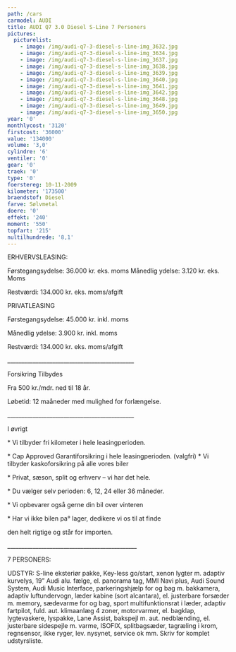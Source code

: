 ```yaml
---
path: /cars
carmodel: AUDI
title: AUDI Q7 3.0 Diesel S-Line 7 Personers
pictures:
  picturelist:
    - image: /img/audi-q7-3-diesel-s-line-img_3632.jpg
    - image: /img/audi-q7-3-diesel-s-line-img_3634.jpg
    - image: /img/audi-q7-3-diesel-s-line-img_3637.jpg
    - image: /img/audi-q7-3-diesel-s-line-img_3638.jpg
    - image: /img/audi-q7-3-diesel-s-line-img_3639.jpg
    - image: /img/audi-q7-3-diesel-s-line-img_3640.jpg
    - image: /img/audi-q7-3-diesel-s-line-img_3641.jpg
    - image: /img/audi-q7-3-diesel-s-line-img_3642.jpg
    - image: /img/audi-q7-3-diesel-s-line-img_3648.jpg
    - image: /img/audi-q7-3-diesel-s-line-img_3649.jpg
    - image: /img/audi-q7-3-diesel-s-line-img_3650.jpg
year: '0'
monthlycost: '3120'
firstcost: '36000'
value: '134000'
volume: '3,0'
cylindre: '6'
ventiler: '0'
gear: '0'
traek: '0'
type: '0'
foerstereg: 10-11-2009
kilometer: '173500'
braendstof: Diesel
farve: Sølvmetal
doere: '0'
effekt: '240'
moment: '550'
topfart: '215'
nultilhundrede: '8,1'
---
```

ERHVERVSLEASING:

Førstegangsydelse: 36.000 kr. eks. moms Månedlig ydelse: 3.120 kr. eks. Moms

Restværdi: 134.000 kr. eks. moms/afgift



PRIVATLEASING

Førstegangsydelse: 45.000 kr. inkl. moms

Månedlig ydelse: 3.900 kr. inkl. moms

Restværdi: 134.000 kr. eks. moms/afgift

\_\_\_\_\_\_\_\_\_\_\_\_\_\_\_\_\_\_\_\_\_\_\_\_\_\_\_\_\_\_\_\_\_\_\_\_\_\_\_\_\_\_\_\__

Forsikring Tilbydes

Fra 500 kr./mdr. ned til 18 år.

Løbetid: 12 maåneder med mulighed for forlængelse.

\_\_\_\_\_\_\_\_\_\_\_\_\_\_\_\_\_\_\_\_\_\_\_\_\_\_\_\_\_\_\_\_\_\_\_\_\_\_\_\_\_\_\_\__

I øvrigt

\* Vi tilbyder fri kilometer i hele leasingperioden.

\* Cap Approved Garantiforsikring i hele leasingperioden. (valgfri) \* Vi tilbyder kaskoforsikring på alle vores biler

\* Privat, sæson, split og erhverv – vi har det hele.

\* Du vælger selv perioden: 6, 12, 24 eller 36 måneder.

\* Vi opbevarer også gerne din bil over vinteren

\* Har vi ikke bilen pa° lager, dedikere vi os til at finde

den helt rigtige og står for importen.

\_\_\_\_\_\_\_\_\_\_\_\_\_\_\_\_\_\_\_\_\_\_\_\_\_\_\_\_\_\_\_\_\_\_\_\_\_\_\_\_\_\_\_\_\_\_

7 PERSONERS:

UDSTYR: S-line eksteriør pakke, Key-less go/start, xenon lygter m. adaptiv kurvelys, 19” Audi alu. fælge, el. panorama tag, MMI Navi plus, Audi Sound System, Audi Music Interface, parkeringshjælp for og bag m. bakkamera, adaptiv luftundervogn, læder kabine (sort alcantara), el. justerbare forsæder m. memory, sædevarme for og bag, sport multifunktionsrat i læder, adaptiv fartpilot, fuld. aut. klimaanlæg 4 zoner, motorvarmer, el. bagklap, lygtevaskere, lyspakke, Lane Assist, bakspejl m. aut. nedblænding, el. justerbare sidespejle m. varme, ISOFIX, splitbagsæder, tagræling i krom, regnsensor, ikke ryger, lev. nysynet, service ok mm. Skriv for komplet udstyrsliste.
